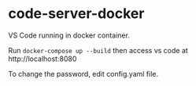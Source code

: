 # code-server-docker

VS Code running in docker container. 

Run `docker-compose up --build` then access vs code at http://localhost:8080

To change the password, edit config.yaml file.
